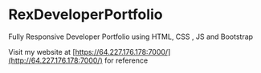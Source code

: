 # RexDeveloperPortfolio
Fully Responsive Developer Portfolio using HTML, CSS , JS and Bootstrap

Visit my website at [https://64.227.176.178:7000/](http://64.227.176.178:7000/) for reference
